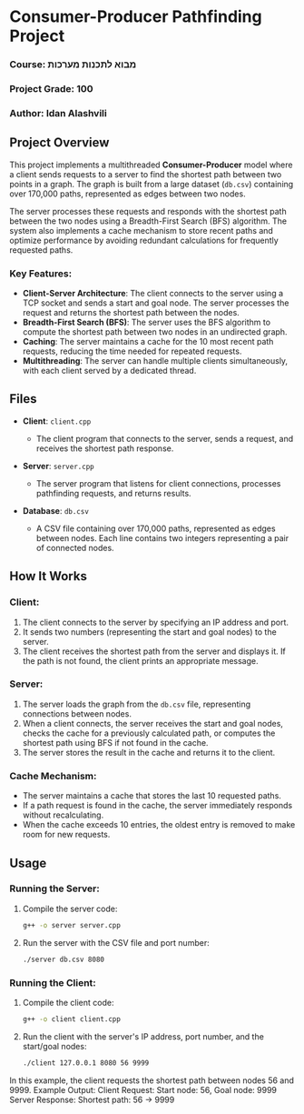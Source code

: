 # Consumer-Producer Pathfinding Project

### Course: מבוא לתכנות מערכות
### Project Grade: 100
### Author: Idan Alashvili

## Project Overview

This project implements a multithreaded **Consumer-Producer** model where a client sends requests to a server to find the shortest path between two points in a graph. The graph is built from a large dataset (`db.csv`) containing over 170,000 paths, represented as edges between two nodes.

The server processes these requests and responds with the shortest path between the two nodes using a Breadth-First Search (BFS) algorithm. The system also implements a cache mechanism to store recent paths and optimize performance by avoiding redundant calculations for frequently requested paths.

### Key Features:
- **Client-Server Architecture**: The client connects to the server using a TCP socket and sends a start and goal node. The server processes the request and returns the shortest path between the nodes.
- **Breadth-First Search (BFS)**: The server uses the BFS algorithm to compute the shortest path between two nodes in an undirected graph.
- **Caching**: The server maintains a cache for the 10 most recent path requests, reducing the time needed for repeated requests.
- **Multithreading**: The server can handle multiple clients simultaneously, with each client served by a dedicated thread.
  
## Files
- **Client**: `client.cpp`
  - The client program that connects to the server, sends a request, and receives the shortest path response.
  
- **Server**: `server.cpp`
  - The server program that listens for client connections, processes pathfinding requests, and returns results.

- **Database**: `db.csv`
  - A CSV file containing over 170,000 paths, represented as edges between nodes. Each line contains two integers representing a pair of connected nodes.

## How It Works

### Client:
1. The client connects to the server by specifying an IP address and port.
2. It sends two numbers (representing the start and goal nodes) to the server.
3. The client receives the shortest path from the server and displays it. If the path is not found, the client prints an appropriate message.

### Server:
1. The server loads the graph from the `db.csv` file, representing connections between nodes.
2. When a client connects, the server receives the start and goal nodes, checks the cache for a previously calculated path, or computes the shortest path using BFS if not found in the cache.
3. The server stores the result in the cache and returns it to the client.

### Cache Mechanism:
- The server maintains a cache that stores the last 10 requested paths.
- If a path request is found in the cache, the server immediately responds without recalculating.
- When the cache exceeds 10 entries, the oldest entry is removed to make room for new requests.

## Usage

### Running the Server:
1. Compile the server code:
   ```bash
   g++ -o server server.cpp
2. Run the server with the CSV file and port number:
   ```bash
   ./server db.csv 8080
### Running the Client:
1. Compile the client code:
   ```bash
   g++ -o client client.cpp
2. Run the client with the server's IP address, port number, and the start/goal nodes:
   ```bash
   ./client 127.0.0.1 8080 56 9999
In this example, the client requests the shortest path between nodes 56 and 9999.
Example Output:
Client Request: Start node: 56, Goal node: 9999
Server Response: Shortest path: 56 -> 9999
